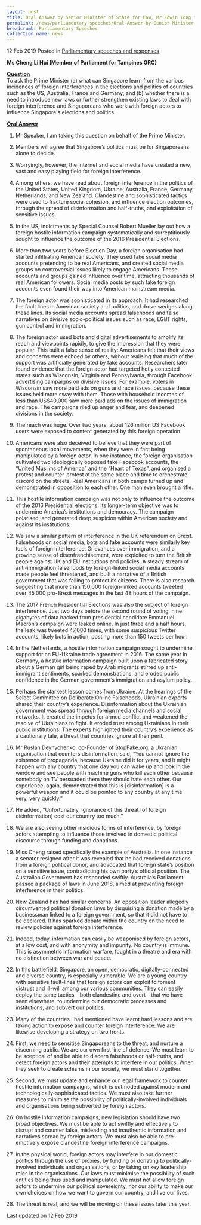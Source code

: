 ```yaml
---
layout: post
title: Oral Answer by Senior Minister of State for Law, Mr Edwin Tong to Parliamentary Question on Foreign Interference
permalink: /news/parliamentary-speeches/Oral-Answer-by-Senior-Minister-of-State-for-Law-Edwin-Tong-to-Parliamentary-Question-on-Foreign-Interference
breadcrumb: Parliamentary Speeches
collection_name: news
---
```


12 Feb 2019 Posted in [Parliamentary speeches and responses](/news/parliamentary-speeches)

**Ms Cheng Li Hui (Member of Parliament for Tampines GRC)**

**<u>Question</u>**  
To ask the Prime Minister (a) what can Singapore learn from the various incidences of foreign interferences in the elections and politics of countries such as the US, Australia, France and Germany; and (b) whether there is a need to introduce new laws or further strengthen existing laws to deal with foreign interference and Singaporeans who work with foreign actors to influence Singapore's elections and politics.


**<u>Oral Answer</u>**

1. Mr Speaker, I am taking this question on behalf of the Prime Minister.

2. Members will agree that Singapore’s politics must be for Singaporeans alone to decide. 
 
3. Worryingly, however, the Internet and social media have created a new, vast and easy playing field for foreign interference.
 
4. Among others, we have read about foreign interference in the politics of the United States, United Kingdom, Ukraine, Australia, France, Germany, Netherlands, and New Zealand. Clandestine and sophisticated tactics were used to fracture social cohesion, and influence election outcomes, through the spread of disinformation and half-truths, and exploitation of sensitive issues.
 
5. In the US, indictments by Special Counsel Robert Mueller lay out how a foreign hostile information campaign systematically and surreptitiously sought to influence the outcome of the 2016 Presidential Elections. 
 
6. More than two years before Election Day, a foreign organisation had started infiltrating American society. They used fake social media accounts pretending to be real Americans, and created social media groups on controversial issues likely to engage Americans. These accounts and groups gained influence over time, attracting thousands of real American followers. Social media posts by such fake foreign accounts even found their way into American mainstream media.
 
7. The foreign actor was sophisticated in its approach. It had researched the fault lines in American society and politics, and drove wedges along these lines. Its social media accounts spread falsehoods and false narratives on divisive socio-political issues such as race, LGBT rights, gun control and immigration.
 
8. The foreign actor used bots and digital advertisements to amplify its reach and viewpoints rapidly, to give the impression that they were popular. This built a false sense of reality: Americans felt that their views and concerns were echoed by others, without realising that much of the support was artificially generated by fake accounts.  Researchers later found evidence that the foreign actor had targeted hotly contested states such as Wisconsin, Virginia and Pennsylvania, through Facebook advertising campaigns on divisive issues. For example, voters in Wisconsin saw more paid ads on guns and race issues, because these issues held more sway with them. Those with household incomes of less than US$40,000 saw more paid ads on the issues of immigration and race.  The campaigns riled up anger and fear, and deepened divisions in the society.
 
9. The reach was huge. Over two years, about 126 million US Facebook users were exposed to content generated by this foreign operation.
 
10. Americans were also deceived to believe that they were part of spontaneous local movements, when they were in fact being manipulated by a foreign actor. In one instance, the foreign organisation cultivated two ideologically opposed fake Facebook accounts, the “United Muslims of America” and the “Heart of Texas”, and organised a protest and counter-protest at the same place and time to orchestrate discord on the streets. Real Americans in both camps turned up and demonstrated in opposition to each other. One man even brought a rifle.   
 
11. This hostile information campaign was not only to influence the outcome of the 2016 Presidential elections. Its longer-term objective was to undermine America’s institutions and democracy. The campaign polarised, and generated deep suspicion within American society and against its institutions.
 
12. We saw a similar pattern of interference in the UK referendum on Brexit. Falsehoods on social media, bots and fake accounts were similarly key tools of foreign interference. Grievances over immigration, and a growing sense of disenfranchisement, were exploited to turn the British people against UK and EU institutions and policies. A steady stream of anti-immigration falsehoods by foreign-linked social media accounts made people feel threatened, and built a narrative of a British government that was failing to protect its citizens. There is also research suggesting that more than 150,000 foreign-linked accounts tweeted over 45,000 pro-Brexit messages in the last 48 hours of the campaign.
 
13. The 2017 French Presidential Elections was also the subject of foreign interference. Just two days before the second round of voting, nine gigabytes of data hacked from presidential candidate Emmanuel Macron’s campaign were leaked online. In just three and a half hours, the leak was tweeted 47,000 times, with some suspicious Twitter accounts, likely bots in action, posting more than 150 tweets per hour.
 
14. In the Netherlands, a hostile information campaign sought to undermine support for an EU-Ukraine trade agreement in 2016.  The same year in Germany, a hostile information campaign built upon a fabricated story about a German girl being raped by Arab migrants stirred up anti-immigrant sentiments, sparked demonstrations, and eroded public confidence in the German government’s immigration and asylum policy.
 
15. Perhaps the starkest lesson comes from Ukraine. At the hearings of the Select Committee on Deliberate Online Falsehoods, Ukrainian experts shared their country’s experience. Disinformation about the Ukrainian government was spread through foreign media channels and social networks. It created the impetus for armed conflict and weakened the resolve of Ukrainians to fight. It eroded trust among Ukrainians in their public institutions. The experts highlighted their country’s experience as a cautionary tale, a threat that countries ignore at their peril.
 
16. Mr Ruslan Deynychenko, co-Founder of StopFake.org, a Ukranian organisation that counters disinformation, said, “You cannot ignore the existence of propaganda, because Ukraine did it for years, and it might happen with any country that one day you can wake up and look in the window and see people with machine guns who kill each other because somebody on TV persuaded them they should hate each other. Our experience, again, demonstrated that this is [disinformation] is a powerful weapon and it could be pointed to any country at any time very, very quickly.”
 
17. He added, “Unfortunately, ignorance of this threat [of foreign disinformation] cost our country too much.”
 
18. We are also seeing other insidious forms of interference, by foreign actors attempting to influence those involved in domestic political discourse through funding and donations.
 
19. Miss Cheng raised specifically the example of Australia.  In one instance, a senator resigned after it was revealed that he had received donations from a foreign political donor, and advocated that foreign state’s position on a sensitive issue, contradicting his own party’s official position. The Australian Government has responded swiftly. Australia’s Parliament passed a package of laws in June 2018, aimed at preventing foreign interference in their politics. 
 
20. New Zealand has had similar concerns. An opposition leader allegedly circumvented political donation laws by disguising a donation made by a businessman linked to a foreign government, so that it did not have to be declared. It has sparked debate within the country on the need to review policies against foreign interference.
 
21. Indeed, today, information can easily be weaponised by foreign actors, at a low cost, and with anonymity and impunity.  No country is immune. This is asymmetric information warfare, fought in a theatre and era with no distinction between war and peace. 
 
22. In this battlefield, Singapore, an open, democratic, digitally-connected and diverse country, is especially vulnerable.  We are a young country with sensitive fault-lines that foreign actors can exploit to foment distrust and ill-will among our various communities.  They can easily deploy the same tactics – both clandestine and overt – that we have seen elsewhere, to undermine our democratic processes and institutions, and subvert our politics. 
 
23. Many of the countries I had mentioned have learnt hard lessons and are taking action to expose and counter foreign interference.  We are likewise developing a strategy on two fronts.
 
24. First, we need to sensitise Singaporeans to the threat, and nurture a discerning public.  We are our own first line of defence.  We must learn to be sceptical of and be able to discern falsehoods or half-truths, and detect foreign actors and their attempts to interfere in our politics.  When they seek to create schisms in our society, we must stand together.
 
25. Second, we must update and enhance our legal framework to counter hostile information campaigns, which is outmoded against modern and technologically-sophisticated tactics. We must also take further measures to minimise the possibility of politically-involved individuals and organisations being subverted by foreign actors. 
 
26. On hostile information campaigns, new legislation should have two broad objectives. We must be able to act swiftly and effectively to disrupt and counter false, misleading and inauthentic information and narratives spread by foreign actors.  We must also be able to pre-emptively expose clandestine foreign interference campaigns.
 
27. In the physical world, foreign actors may interfere in our domestic politics through the use of proxies, by funding or donating to politically-involved individuals and organisations, or by taking on key leadership roles in the organisations.  Our laws must minimise the possibility of such entities being thus used and manipulated. We must not allow foreign actors to undermine our political sovereignty, nor our ability to make our own choices on how we want to govern our country, and live our lives.   
 
28. The threat is real, and we will be moving on these issues later this year.

<p class="right-side-updated">Last updated on 12 Feb 2019</p>
